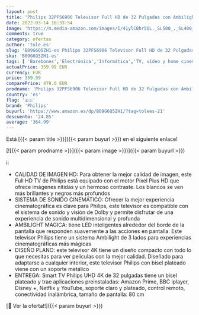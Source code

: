 ```yaml
---
layout: post
title: 'Philips 32PFS6906 Televisor Full HD de 32 Pulgadas con Ambilight  Philips Full HD  Cinematic Dolby Vision y Atmos Sound  Ideal para Espacios pequeños  con Google Play  Marco Plateado'
date: 2022-03-14 16:33:54
image: 'https://m.media-amazon.com/images/I/41ylCBhr5QL._SL500_._SL400_.jpg'
comments: true
category: ofertas
author: 'tole.es'
slug: 'B09G6Q5ZH1-es Philips 32PFS6906 Televisor Full HD de 32 Pulgadas con...'
sku: 'B09G6Q5ZH1-es'
tags: [ 'Barebones','Electrónica','Informática','TV, vídeo y home cinema','Televisores','philips','televisor', ]
actualPrice: 359.99 EUR
currency: EUR
price: 359.99
comparePrice: 479.0 EUR
prodname: 'Philips 32PFS6906 Televisor Full HD de 32 Pulgadas con Ambilight  Philips Full HD  Cinematic Dolby Vision y Atmos Sound  Ideal para Espacios pequeños  con Google Play  Marco Plateado'
country: 'es'
flag: '🇪🇸'
brand: 'Philips'
buyurl: 'https://www.amazon.es/dp/B09G6Q5ZH1/?tag=tolees-21'
descuento: '24.85'
average: '364.99'
---
```


Está [{{< param title >}}]({{< param buyurl >}}) en el siguiente enlace!

[![{{< param prodname >}}]({{< param image >}})]({{< param buyurl >}})

ℹ️:

- CALIDAD DE IMAGEN HD: Para obtener la mejor calidad de imagen, este Full HD TV de Philips está equipado con el motor Pixel Plus HD que ofrece imágenes nítidas y un hermoso contraste. Los blancos se ven más brillantes y negros más profundos
- SISTEMA DE SONIDO CINEMÁTICO: Ofrecer la mejor experiencia cinematográfica es clave para Philips, este televisor es compatible con el sistema de sonido y visión de Dolby y permite disfrutar de una experiencia de sonido multidimensional y profunda
- AMBILIGHT MÁGICA: tiene LED inteligentes alrededor del borde de la pantalla que responden suavemente a las acciones en pantalla. Este televisor Philips tiene un sistema Ambilight de 3 lados para experiencias cinematográficas más mágicas
- DISEÑO PLANO: este televisor 4K tiene un diseño compacto con todo lo que necesitas para ver películas con la mejor calidad. Diseñado para adaptarse a cualquier interior, este televisor Philips con bisel plateado viene con un soporte metálico
- ENTREGA: Smart TV Philips UHD 4K de 32 pulgadas tiene un bisel plateado y trae aplicaciones preinstaladas: Amazon Prime, BBC iplayer, Disney +, Netflix y YouTube, soporte claro y plateado, control remoto, conectividad inalámbrica, tamaño de pantalla: 80 cm

[🛒 Ver la oferta!!]({{< param buyurl >}})
